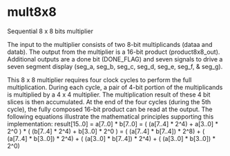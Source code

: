 # mult8x8
Sequential 8 x 8 bits multiplier

The input to the multiplier consists of two 8-bit multiplicands (dataa and datab). The output from the multiplier is a 16-bit product (product8x8_out).
Additional outputs are a done bit (DONE_FLAG) and seven signals to drive a seven segment display (seg_a, seg_b, seg_c, seg_d, seg_e, seg_f, & seg_g).

This 8 x 8 multiplier requires four clock cycles to perform the full multiplication. During each cycle, a pair of 4-bit portion of the multiplicands is multiplied by a 4 x 4 multiplier. The multiplication result of these 4 bit slices is then accumulated. At the end of the four cycles (during the 5th cycle), the fully composed 16-bit product can be read at the output. The following equations illustrate the mathematical principles supporting this implementation: result[15..0]	=	a[7..0] * b[7..0] =	( (a[7..4] * 2^4) + a[3..0] * 2^0 ) * ( (b[7..4] * 2^4) + b[3..0] * 2^0 ) =	( (a[7..4] * b[7..4]) * 2^8) +	( (a[7..4] * b[3..0]) * 2^4) +	( (a[3..0] * b[7..4]) * 2^4) +	( (a[3..0] * b[3..0]) * 2^0)
